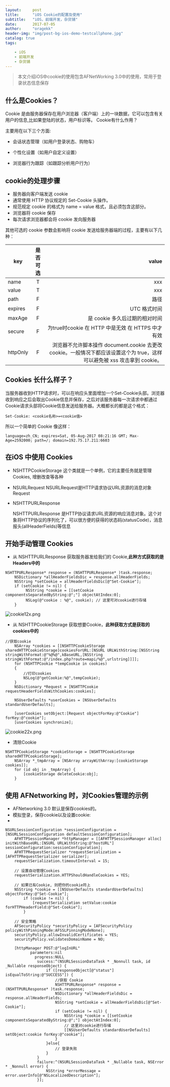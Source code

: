 ```yaml
---
layout:     post
title:      "iOS Cookie的配置及使用"
subtitle:   "iOS，前端开发，杂货铺"
date:       2017-07-05
author:     "oragekk"
header-img: "img/post-bg-ios-demo-testcallphone.jpg"
catalog: true
tags:

    - iOS
    - 前端开发
    - 杂货铺 
---
```

> 本文介绍iOS中cookie的使用包含AFNetWorking 3.0中的使用，常用于登录状态信息保存


## 什么是Cookies？
Cookie 是由服务器保存在用户浏览器（客户端）上的一块数据，它可以包含有关用户的信息,比如果登陆的状态，用户标识等。
Cookie有什么作用？

主要用在以下三个方面:

* 会话状态管理（如用户登录状态、购物车）

* 个性化设置（如用户自定义设置）

* 浏览器行为跟踪（如跟踪分析用户行为）

## cookie的处理步骤
* 服务器向客户端发送 cookie
 * 通常使用 HTTP 协议规定的 Set-Cookie 头操作。
 * 规范规定 cookie 的格式为 name = value 格式，且必须包含这部分。
* 浏览器将 cookie 保存
* 每次请求浏览器都会将 cookie 发向服务器

其他可选的 cookie 参数会影响将 cookie 发送给服务器端的过程，主要有以下几种：

key|是否可选|value|
-------|:-----------:|----:
name|T|xxx
value|T|xxx
path |F|路径
expires |F|UTC 格式时间
maxAge |F|是 cookie 多久后过期的相对时间
secure |F|为true时cookie 在 HTTP 中是无效 在 HTTPS 中才有效
httpOnly|F|浏览器不允许脚本操作 document.cookie 去更改 cookie。一般情况下都应该设置这个为 true，这样可以避免被 xss 攻击拿到 cookie。

## Cookies 长什么样子？
当服务器收到HTTP请求时，可以在响应头里面增加一个Set-Cookie头部。浏览器收到响应之后会取出Cookie信息并保存，之后对该服务器每一次请求中都通过Cookie请求头部将Cookie信息发送给服务器。大概都长的都是这个格式：

``Set-Cookie: <cookie名称>=<cookie值>``

所以一个简单的 Cookie 像这样：

``language=zh_CN; expires=Sat, 05-Aug-2017 08:21:16 GMT; Max-Age=2592000; path=/; domain=192.75.17.211:6603``



## 在iOS 中使用 Cookies

* NSHTTPCookieStorage 这个类就是一个单例，它的主要任务就是管理 Cookies, 增删改查等各种
* NSURLRequest NSURLRequest是HTTP请求协议URL资源的消息对象Request
* NSHTTPURLResponse 

	NSHTTPURLResponse 是HTTP协议请求URL资源的响应消息对象。这个对象将HTTP协议的序列化了，可以很方便的获得的状态码(statusCode)，消息报头(allHeaderFields)等信息
	
	
## 开始手动管理 Cookies
* 从 NSHTTPURLResponse 获取服务器发给我们的 Cookie,**此种方式获取的是Headers中的**

```objc
NSHTTPURLResponse* response = (NSHTTPURLResponse* )task.response;
    NSDictionary *allHeaderFieldsDic = response.allHeaderFields;
    NSString *setCookie = allHeaderFieldsDic[@"Set-Cookie"];
    if (setCookie != nil) {
         NSString *cookie = [[setCookie componentsSeparatedByString:@";"] objectAtIndex:0];
         NSLog(@"cookie : %@", cookie); // 这里可对cookie进行存储
    }
```
![cookie12x.png](https://storage1.cuntuku.com/2017/07/06/cookie12x.png)


* 从 NSHTTPCookieStorage 获取想要Cookie，**此种获取方式是获取的cookies中的**

```objc
//获取cookie
    NSArray *cookies = [[NSHTTPCookieStorage sharedHTTPCookieStorage]cookiesForURL:[NSURL URLWithString:[NSString stringWithFormat:@"%@%@",kBaseURL,[NSString stringWithFormat:@"/index.php?route=mapi/%@",urlstring]]]];
    for (NSHTTPCookie *tempCookie in cookies)
    {
        //打印cookies
        NSLog(@"getCookie:%@",tempCookie);
    }
    NSDictionary *Request = [NSHTTPCookie requestHeaderFieldsWithCookies:cookies];
    
    NSUserDefaults *userCookies = [NSUserDefaults standardUserDefaults];
    
    [userCookies setObject:[Request objectForKey:@"Cookie"] forKey:@"cookie"];
    [userCookies synchronize];
```
![cookie22x.png](https://storage2.cuntuku.com/2017/07/06/cookie22x.png)

* 清除Cookie

```objc
NSHTTPCookieStorage *cookieStorage = [NSHTTPCookieStorage sharedHTTPCookieStorage];
    NSArray *_tmpArray = [NSArray arrayWithArray:[cookieStorage cookies]];
    for (id obj in _tmpArray) {
        [cookieStorage deleteCookie:obj];
    }
```


## 使用 AFNetworking 时，对Cookies管理的示例

* AFNetworking 3.0 默认是保存cookies的。
* 模拟登录，保存cookie以及设置cookie:
* 
```objc
NSURLSessionConfiguration *sessionConfiguration = [NSURLSessionConfiguration defaultSessionConfiguration];
    AFHTTPSessionManager *httpManager = [[AFHTTPSessionManager alloc] initWithBaseURL:[NSURL URLWithString:@"hostURL"] sessionConfiguration:sessionConfiguration];
    AFHTTPRequestSerializer *requestSerialization = [AFHTTPRequestSerializer serializer];
    requestSerialization.timeoutInterval = 15;

    // 设置自动管理Cookies
    requestSerialization.HTTPShouldHandleCookies = YES;

    // 如果已有Cookie, 则把你的cookie符上
    NSString *cookie = [[NSUserDefaults standardUserDefaults] objectForKey:@"Set-Cookie"];
        if (cookie != nil) {
            [requestSerialization setValue:cookie forHTTPHeaderField:@"Set-Cookie"];
        }

    // 安全策略
    AFSecurityPolicy *securityPolicy = [AFSecurityPolicy policyWithPinningMode:AFSSLPinningModeNone];
    securityPolicy.allowInvalidCertificates = YES;
    securityPolicy.validatesDomainName = NO;

    [httpManager POST:@"logInURL"
           parameters:nil
             progress:NULL
              success:^(NSURLSessionDataTask * _Nonnull task, id  _Nullable responseObject) {
                  if ([responseObject[@"status"] isEqualToString:@"SUCCESS"]) {
                      //获取 Cookie
                      NSHTTPURLResponse* response = (NSHTTPURLResponse* )task.response;
                      NSDictionary *allHeaderFieldsDic = response.allHeaderFields;
                      NSString *setCookie = allHeaderFieldsDic[@"Set-Cookie"];
                      if (setCookie != nil) {
                          NSString *cookie = [[setCookie componentsSeparatedByString:@";"] objectAtIndex:0];
                          // 这里对cookie进行存储
                          [[NSUserDefaults standardUserDefaults] setObject:cookie forKey:@"cookie"];
                      }
                  }else{
                      // 登录失败
                  }
              }
              failure:^(NSURLSessionDataTask * _Nullable task, NSError * _Nonnull error) {
                  NSString *errorMessage = error.userInfo[@"NSLocalizedDescription"];
              }];
 ```
 